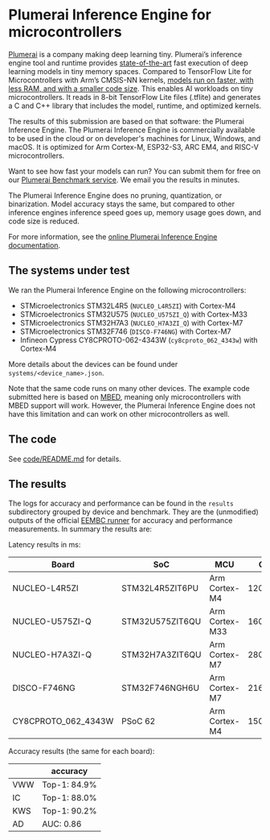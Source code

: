 # Plumerai Inference Engine for microcontrollers

[Plumerai](https://plumerai.com/) is a company making deep learning tiny.
Plumerai’s inference engine tool and runtime provides [state-of-the-art](https://blog.plumerai.com/2021/10/cortex-m-inference-software/) fast execution of deep learning models in tiny memory spaces.
Compared to TensorFlow Lite for Microcontrollers with Arm’s CMSIS-NN kernels, [models run on faster, with less RAM, and with a smaller code size](https://blog.plumerai.com/2022/11/mlperf-tiny-1.0/).
This enables AI workloads on tiny microcontrollers.
It reads in 8-bit TensorFlow Lite files (.tflite) and generates a C and C++ library that includes the model, runtime, and optimized kernels.

The results of this submission are based on that software: the Plumerai Inference Engine.
The Plumerai Inference Engine is commercially available to be used in the cloud or on developer's machines for Linux, Windows, and macOS.
It is optimized for Arm Cortex-M, ESP32-S3, ARC EM4, and RISC-V microcontrollers.

Want to see how fast your models can run? You can submit them for free on our [Plumerai Benchmark service](https://plumerai.com/benchmark).
We email you the results in minutes.

The Plumerai Inference Engine does no pruning, quantization, or binarization.
Model accuracy stays the same, but compared to other inference engines inference speed goes up, memory usage goes down, and code size is reduced.

For more information, see the [online Plumerai Inference Engine documentation](https://docs.plumerai.com/latest/inference_engine/).


## The systems under test

We ran the Plumerai Inference Engine on the following microcontrollers:
* STMicroelectronics STM32L4R5 (`NUCLEO_L4R5ZI`) with Cortex-M4
* STMicroelectronics STM32U575 (`NUCLEO_U575ZI_Q`) with Cortex-M33
* STMicroelectronics STM32H7A3 (`NUCLEO_H7A3ZI_Q`) with Cortex-M7
* STMicroelectronics STM32F746 (`DISCO-F746NG`) with Cortex-M7
* Infineon Cypress CY8CPROTO-062-4343W (`cy8cproto_062_4343w`) with Cortex-M4

More details about the devices can be found under `systems/<device_name>.json`.

Note that the same code runs on many other devices. The example code submitted here is based on [MBED](https://os.mbed.com/), meaning only microcontrollers with MBED support will work.
However, the Plumerai Inference Engine does not have this limitation and can work on other microcontrollers as well.


## The code

See [code/README.md](code/README.md) for details.


## The results

The logs for accuracy and performance can be found in the `results` subdirectory grouped by device and benchmark.
They are the (unmodified) outputs of the official [EEMBC runner](https://github.com/eembc/energyrunner/) for accuracy and performance measurements.
In summary the results are:

Latency results in ms:

| Board               | SoC             | MCU            |  Clock |     KWS |     IC |    VWW |   AD |
|---------------------|-----------------|----------------|-------:|--------:|-------:|-------:|-----:|
| NUCLEO-L4R5ZI       | STM32L4R5ZIT6PU | Arm Cortex-M4  | 120MHz |   47.78 | 167.76 |  98.76 | 4.05 |
| NUCLEO-U575ZI-Q     | STM32U575ZIT6QU | Arm Cortex-M33 | 160MHz |   30.04 | 104.29 |  59.49 | 3.67 |
| NUCLEO-H7A3ZI-Q     | STM32H7A3ZIT6QU | Arm Cortex-M7  | 280MHz |   13.86 |  50.93 |  26.82 | 1.35 |
| DISCO-F746NG        | STM32F746NGH6U  | Arm Cortex-M7  | 216MHz |   17.75 |  62.88 |  34.08 | 1.71 |
| CY8CPROTO_062_4343W | PSoC 62         | Arm Cortex-M4  | 150MHz |   54.06 | 188.96 | 108.30 | 4.46 |

Accuracy results (the same for each board):

|     |     accuracy |
|-----|--------------|
| VWW | Top-1: 84.9% |
| IC  | Top-1: 88.0% |
| KWS | Top-1: 90.2% |
| AD  |    AUC: 0.86 |

